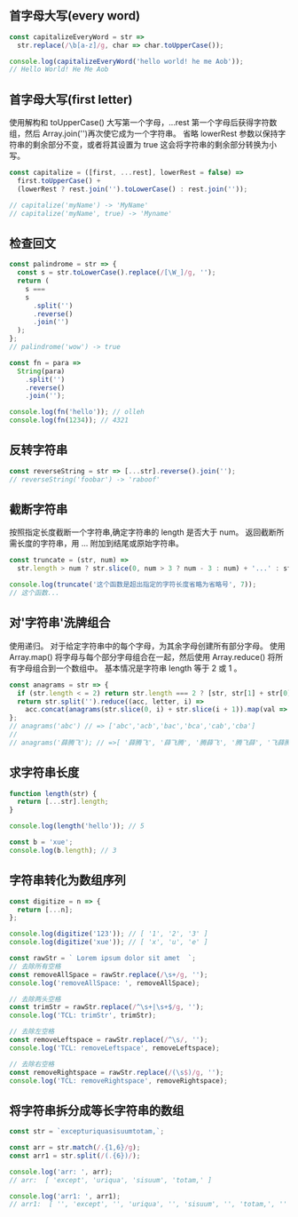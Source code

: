 ## 首字母大写(every word)

```javascript
const capitalizeEveryWord = str =>
  str.replace(/\b[a-z]/g, char => char.toUpperCase());

console.log(capitalizeEveryWord('hello world! he me Aob'));
// Hello World! He Me Aob
```

## 首字母大写(first letter)

使用解构和 toUpperCase() 大写第一个字母，...rest 第一个字母后获得字符数组，然后 Array.join('')再次使它成为一个字符串。 省略 lowerRest 参数以保持字符串的剩余部分不变，或者将其设置为 true 这会将字符串的剩余部分转换为小写。

```javascript
const capitalize = ([first, ...rest], lowerRest = false) =>
  first.toUpperCase() +
  (lowerRest ? rest.join('').toLowerCase() : rest.join(''));

// capitalize('myName') -> 'MyName'
// capitalize('myName', true) -> 'Myname'
```

## 检查回文

```javascript
const palindrome = str => {
  const s = str.toLowerCase().replace(/[\W_]/g, '');
  return (
    s ===
    s
      .split('')
      .reverse()
      .join('')
  );
};
// palindrome('wow') -> true
```

```javascript
const fn = para =>
  String(para)
    .split('')
    .reverse()
    .join('');

console.log(fn('hello')); // olleh
console.log(fn(1234)); // 4321
```

## 反转字符串

```javascript
const reverseString = str => [...str].reverse().join('');
// reverseString('foobar') -> 'raboof'
```

## 截断字符串

按照指定长度截断一个字符串,确定字符串的 length 是否大于 num。 返回截断所需长度的字符串，用 ... 附加到结尾或原始字符串。

```javascript
const truncate = (str, num) =>
  str.length > num ? str.slice(0, num > 3 ? num - 3 : num) + '...' : str;

console.log(truncate('这个函数是超出指定的字符长度省略为省略号', 7));
// 这个函数...
```

## 对'字符串'洗牌组合

使用递归。 对于给定字符串中的每个字母，为其余字母创建所有部分字母。 使用 Array.map() 将字母与每个部分字母组合在一起，然后使用 Array.reduce() 将所有字母组合到一个数组中。 基本情况是字符串 length 等于 2 或 1 。

```javascript
const anagrams = str => {
  if (str.length < = 2) return str.length === 2 ? [str, str[1] + str[0]] : [str];
  return str.split('').reduce((acc, letter, i) =>
    acc.concat(anagrams(str.slice(0, i) + str.slice(i + 1)).map(val => letter + val)), []);
};
// anagrams('abc') // => ['abc','acb','bac','bca','cab','cba']
//
// anagrams('薛腾飞'); // =>[ '薛腾飞', '薛飞腾', '腾薛飞', '腾飞薛', '飞薛腾', '飞腾薛' ]
```

## 求字符串长度

```javascript
function length(str) {
  return [...str].length;
}

console.log(length('hello')); // 5

const b = 'xue';
console.log(b.length); // 3
```

## 字符串转化为数组序列

```javascript
const digitize = n => {
  return [...n];
};

console.log(digitize('123')); // [ '1', '2', '3' ]
console.log(digitize('xue')); // [ 'x', 'u', 'e' ]
```

```javascript
const rawStr = ` Lorem ipsum dolor sit amet  `;
// 去除所有空格
const removeAllSpace = rawStr.replace(/\s+/g, '');
console.log('removeAllSpace: ', removeAllSpace);

// 去除两头空格
const trimStr = rawStr.replace(/^\s+|\s+$/g, '');
console.log('TCL: trimStr', trimStr);

// 去除左空格
const removeLeftspace = rawStr.replace(/^\s/, '');
console.log('TCL: removeLeftspace', removeLeftspace);

// 去除右空格
const removeRightspace = rawStr.replace(/(\s$)/g, '');
console.log('TCL: removeRightspace', removeRightspace);
```

## 将字符串拆分成等长字符串的数组

```javascript
const str = `excepturiquasisuumtotam,`;

const arr = str.match(/.{1,6}/g);
const arr1 = str.split(/(.{6})/);

console.log('arr: ', arr);
// arr:  [ 'except', 'uriqua', 'sisuum', 'totam,' ]

console.log('arr1: ', arr1);
// arr1:  [ '', 'except', '', 'uriqua', '', 'sisuum', '', 'totam,', '' ]
```
